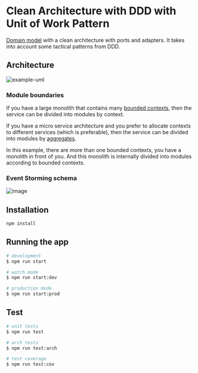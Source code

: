 # Clean Architecture with DDD with Unit of Work Pattern

[Domain model](https://martinfowler.com/eaaCatalog/domainModel.html) with a clean architecture with ports and adapters. It takes into account some tactical patterns from DDD.

## Architecture

![example-uml](http://www.plantuml.com/plantuml/proxy?cache=no&src=https://raw.githubusercontent.com/zhuravlevma/nestjs-ddd-clean-architecture-unit-of-work/main/diagram.iuml)

### Module boundaries

If you have a large monolith that contains many [bounded contexts](https://martinfowler.com/bliki/BoundedContext.html), then the service can be divided into modules by context.

If you have a micro service architecture and you prefer to allocate contexts to different services (which is preferable), then the service can be divided into modules by [aggregates](https://martinfowler.com/bliki/DDD_Aggregate.html).

In this example, there are more than one bounded contexts, you have a monolith in front of you. And this monolith is internally divided into modules according to bounded contexts.

### Event Storming schema

![image](https://github.com/zhuravlevma/nestjs-clean-architecture/assets/44276887/396d6ec0-bc43-4cf3-9dec-a77625f2fd11)

## Installation

```bash
npm install
```

## Running the app

```bash
# development
$ npm run start

# watch mode
$ npm run start:dev

# production mode
$ npm run start:prod
```

## Test

```bash
# unit tests
$ npm run test

# arch tests
$ npm run test:arch

# test coverage
$ npm run test:cov
```
